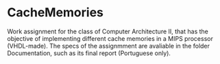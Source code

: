 # CacheMemories
 Work assignment for the class of Computer Architecture II, that has the objective of implementing different cache memories in a MIPS processor (VHDL-made). The specs of the assignmment are avaliable in the folder Documentation, such as its final report (Portuguese only).
